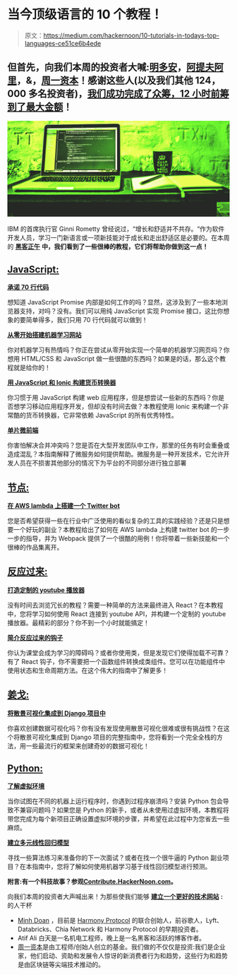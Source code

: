# 当今顶级语言的 10 个教程！

> 原文：<https://medium.com/hackernoon/10-tutorials-in-todays-top-languages-ce51ce6b4ede>

## 但首先，向我们本周的投资者大喊:[明多安](https://www.linkedin.com/in/daywednes/)，[阿提夫阿里](https://twitter.com/Atif_ShoukatAli)，&，[周一资本](https://www.monday.capital/)！感谢这些人(以及我们其他 124，000 多名投资者)，[我们成功完成了众筹，12 小时前筹到了最大金额](http://startengine.com/hackernoon)！

![](img/94d6ad4df20bdfd8df9b9faf92296356.png)

IBM 的首席执行官 Ginni Rometty 曾经说过，“增长和舒适并不共存。“作为软件开发人员，学习一门新语言或一项新技能对于成长和走出舒适区是必要的。在本周的 [**黑客正午**](http://hackernoon.com) **中，我们看到了一些很棒的教程，它们将帮助你做到这一点！**

## [**JavaScript:**](https://hackernoon.com/javascript/home)

[**承诺 70 行代码**](https://hackernoon.com/implementing-javascript-promise-in-70-lines-of-code-b3592565af0f)

想知道 JavaScript Promise 内部是如何工作的吗？显然，这涉及到了一些本地浏览器支持，对吗？没有。我们可以用纯 JavaScript 实现 Promise 接口，这比你想象的要简单得多，我们只用 70 行代码就可以做到！

[**从零开始搭建机器学习网站**](https://hackernoon.com/how-to-make-a-simple-machine-learning-website-from-scratch-1ae4756c8b04)

你对机器学习有热情吗？你正在尝试从零开始实现一个简单的机器学习网页吗？你想用 HTML/CSS 和 JavaScript 做一些很酷的东西吗？如果是的话，那么这个教程就是给你的！

[**用 JavaScript 和 Ionic 构建货币转换器**](https://hackernoon.com/ionic-currency-converter-8f33d3d76d2d)

你习惯于用 JavaScript 构建 web 应用程序，但是想尝试一些新的东西吗？你是否想学习移动应用程序开发，但却没有时间去做？本教程使用 Ionic 来构建一个非常酷的货币转换器，它非常依赖 JavaScript 的所有优秀特性。

[**单片微前端**](https://hackernoon.com/understanding-micro-frontends-b1c11585a297)

你害怕解决合并冲突吗？您是否在大型开发团队中工作，那里的任务有时会重叠或造成混乱？本指南解释了微服务如何提供帮助。微服务是一种开发技术，它允许开发人员在不损害其他部分的情况下为平台的不同部分进行独立部署

## [**节点:**](https://hackernoon.com/search?q=node)

[**在 AWS lambda 上搭建一个 Twitter bot**](https://hackernoon.com/deploying-a-node-js-twitter-bot-on-aws-lambda-using-webpack-df6e2e187a78)

您是否希望获得一些在行业中广泛使用的看似复杂的工具的实践经验？还是只是想要一个好玩的副业？本教程给出了如何在 AWS lambda 上构建 twitter bot 的一步一步的指导，并为 Webpack 提供了一个很酷的用例！你将带着一些新技能和一个很棒的作品集离开。

## [**反应过来:**](https://hackernoon.com/react)

[**打造定制的 youtube 播放器**](https://hackernoon.com/make-your-own-youtube-player-in-react-using-youtube-data-api-v3-4b9bb5403a87)

没有时间去浏览冗长的教程？需要一种简单的方法来最终进入 React？在本教程中，您将学习如何使用 React 连接到 youtube API，并构建一个定制的 youtube 播放器。最精彩的部分？你不到一个小时就能搞定！

[**简介反应过来的钩子**](https://hackernoon.com/react-hooks-are-live-here-is-your-introduction-cd971a576561)

你认为课堂会成为学习的障碍吗？或者你使用类，但是发现它们使得加载不可靠？有了 React 钩子，你不需要把一个函数组件转换成类组件。您可以在功能组件中使用状态和生命周期方法。在这个伟大的指南中了解更多！

## [**姜戈:**](https://hackernoon.com/tagged/django)

[**将散景可视化集成到 Django 项目中**](https://hackernoon.com/integrating-bokeh-visualisations-into-django-projects-a1c01a16b67a)

你喜欢创建数据可视化吗？你有没有发现使用散景可视化很难或很有挑战性？在这个将散景可视化集成到 Django 项目的完整指南中，您将看到一个完全全栈的方法，用一些最流行的框架来创建奇妙的数据可视化！

## [**Python:**](https://hackernoon.com/tagged/python)

[**了解虚拟环境**](https://hackernoon.com/developing-python-application-virtual-environment-95fa8ae5b098)

当你试图在不同的机器上运行程序时，你遇到过程序崩溃吗？安装 Python 包会导致不兼容问题吗？如果您是 Python 的新手，或者从未使用过虚拟环境，本教程将带您完成为每个新项目正确设置虚拟环境的步骤，并希望在此过程中为您省去一些麻烦。

[**建立多元线性回归模型**](https://hackernoon.com/using-a-multivariable-linear-regression-model-to-predict-the-sprint-speed-of-players-in-fifa-19-530618986e1c)

寻找一些算法练习来准备你的下一次面试？或者在找一个很牛逼的 Python 副业项目？在本指南中，您将了解如何使用机器学习基于线性回归模型进行预测。

**附言:有一个科技故事？参观**[**Contribute.HackerNoon.com**](http://Contribute.HackerNoon.com)**。**

向我们本周的投资者大声喊出来！为那些使我们能够 [**建立一个更好的技术网站**](http://startengine.com/hackernoon) **:** 的人干杯

*   [Minh Doan](https://www.linkedin.com/in/daywednes/) ，目前是 [Harmony Protocol](http://harmony.one/) 的联合创始人，前谷歌人，Lyft、Databricks、Chia Network 和 Harmony Protocol 的早期投资者。
*   Atif Ali 白天是一名机电工程师，晚上是一名黑客和活跃的博客作者。
*   [周一资本](https://www.monday.capital/)是由工程师/创始人创立的基金。我们做的不仅仅是投资:我们是企业家，他们启动、资助和发展令人惊讶的新消费者行为和趋势，这些行为和趋势是由区块链等尖端技术推动的。